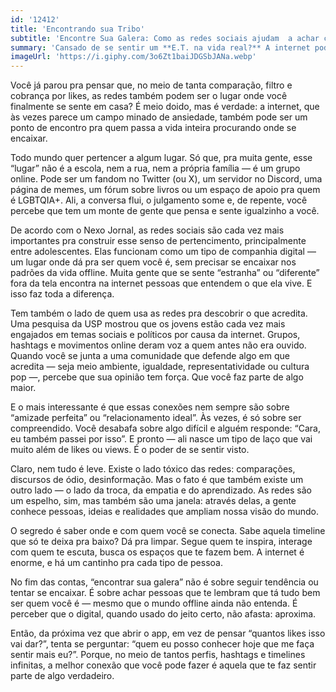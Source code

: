 ```yaml
---
id: '12412'
title: 'Encontrando sua Tribo'
subtitle: 'Encontre Sua Galera: Como as redes sociais ajudam  a achar comunidades e construir sua identidade'
summary: 'Cansado de se sentir um **E.T. na vida real?** A internet pode ser seu refúgio! O texto mostra o **lado bom das redes:** achar **comunidades** (fandoms, grupos de games, espaços LGBTQIA+, Discord) onde você pode ser 100% você, **sem julgamento.** É sobre achar **gente que te entende** de verdade e **se sentir parte** de algo.'
imageUrl: 'https://i.giphy.com/3o6Zt1baiJDGSbJANa.webp'
---
```


Você já parou pra pensar que, no meio de tanta comparação, filtro e cobrança por likes, as redes também podem ser o lugar onde você finalmente se sente em casa? É meio doido, mas é verdade: a internet, que às vezes parece um campo minado de ansiedade, também pode ser um ponto de encontro pra quem passa a vida inteira procurando onde se encaixar.

Todo mundo quer pertencer a algum lugar. Só que, pra muita gente, esse “lugar” não é a escola, nem a rua, nem a própria família — é um grupo online. Pode ser um fandom no Twitter (ou X), um servidor no Discord, uma página de memes, um fórum sobre livros ou um espaço de apoio pra quem é LGBTQIA+. Ali, a conversa flui, o julgamento some e, de repente, você percebe que tem um monte de gente que pensa e sente igualzinho a você.

De acordo com o Nexo Jornal, as redes sociais são cada vez mais importantes pra construir esse senso de pertencimento, principalmente entre adolescentes. Elas funcionam como um tipo de companhia digital — um lugar onde dá pra ser quem você é, sem precisar se encaixar nos padrões da vida offline. Muita gente que se sente “estranha” ou “diferente” fora da tela encontra na internet pessoas que entendem o que ela vive. E isso faz toda a diferença.

Tem também o lado de quem usa as redes pra descobrir o que acredita. Uma pesquisa da USP mostrou que os jovens estão cada vez mais engajados em temas sociais e políticos por causa da internet. Grupos, hashtags e movimentos online deram voz a quem antes não era ouvido. Quando você se junta a uma comunidade que defende algo em que acredita — seja meio ambiente, igualdade, representatividade ou cultura pop —, percebe que sua opinião tem força. Que você faz parte de algo maior.

E o mais interessante é que essas conexões nem sempre são sobre “amizade perfeita” ou “relacionamento ideal”. Às vezes, é só sobre ser compreendido. Você desabafa sobre algo difícil e alguém responde: “Cara, eu também passei por isso”. E pronto — ali nasce um tipo de laço que vai muito além de likes ou views. É o poder de se sentir visto.

Claro, nem tudo é leve. Existe o lado tóxico das redes: comparações, discursos de ódio, desinformação. Mas o fato é que também existe um outro lado — o lado da troca, da empatia e do aprendizado. As redes são um espelho, sim, mas também são uma janela: através delas, a gente conhece pessoas, ideias e realidades que ampliam nossa visão do mundo.

O segredo é saber onde e com quem você se conecta. Sabe aquela timeline que só te deixa pra baixo? Dá pra limpar. Segue quem te inspira, interage com quem te escuta, busca os espaços que te fazem bem. A internet é enorme, e há um cantinho pra cada tipo de pessoa.

No fim das contas, “encontrar sua galera” não é sobre seguir tendência ou tentar se encaixar. É sobre achar pessoas que te lembram que tá tudo bem ser quem você é — mesmo que o mundo offline ainda não entenda. É perceber que o digital, quando usado do jeito certo, não afasta: aproxima.

Então, da próxima vez que abrir o app, em vez de pensar “quantos likes isso vai dar?”, tenta se perguntar: “quem eu posso conhecer hoje que me faça sentir mais eu?”. Porque, no meio de tantos perfis, hashtags e timelines infinitas, a melhor conexão que você pode fazer é aquela que te faz sentir parte de algo verdadeiro.